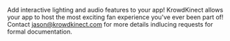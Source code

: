 Add interactive lighting and audio features to your app!  KrowdKinect allows your app to host the most exciting fan experience you've ever been part of!   Contact jason@krowdkinect.com for more details indlucing requests for formal documentation.
